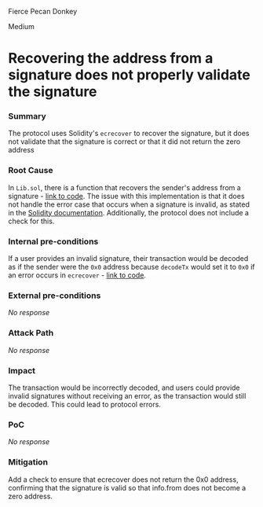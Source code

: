 Fierce Pecan Donkey

Medium

# Recovering the address from a signature does not properly validate the signature

### Summary

The protocol uses Solidity's `ecrecover` to recover the signature, but it does not validate that the signature is correct or that it did not return the zero address

### Root Cause

In `Lib.sol`, there is a function that recovers the sender's address from a signature - [link to code](https://github.com/sherlock-audit/2024-10-gamma-rewarder/blob/main/GammaRewarder/contracts/brevis/lib/Lib.sol#L133-L138). The issue with this implementation is that it does not handle the error case that occurs when a signature is invalid, as stated in the [Solidity documentation](https://docs.soliditylang.org/en/latest/units-and-global-variables.html#:~:text=recover%20the%20address%20associated%20with%20the%20public%20key%20from%20elliptic%20curve%20signature%20or%20return%20zero%20on%20error). Additionally, the protocol does not include a check for this.

### Internal pre-conditions

If a user provides an invalid signature, their transaction would be decoded as if the sender were the `0x0` address because `decodeTx` would set it to `0x0` if an error occurs in `ecrecover` - [link to code](https://github.com/sherlock-audit/2024-10-gamma-rewarder/blob/main/GammaRewarder/contracts/brevis/lib/Lib.sol#L130).

### External pre-conditions

_No response_

### Attack Path

_No response_

### Impact

The transaction would be incorrectly decoded, and users could provide invalid signatures without receiving an error, as the transaction would still be decoded. This could lead to protocol errors.

### PoC

_No response_

### Mitigation

Add a check to ensure that ecrecover does not return the 0x0 address, confirming that the signature is valid so that info.from does not become a zero address.